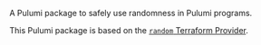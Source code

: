 A Pulumi package to safely use randomness in Pulumi programs.

This Pulumi package is based on the [`random` Terraform Provider](https://github.com/terraform-providers/terraform-provider-random).

